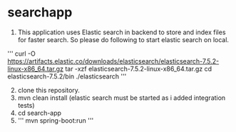 # searchapp
1. This application uses Elastic search in backend to store and index files for faster search. So please do following to start elastic search on local.

'''
curl -O https://artifacts.elastic.co/downloads/elasticsearch/elasticsearch-7.5.2-linux-x86_64.tar.gz
tar -xzf elasticsearch-7.5.2-linux-x86_64.tar.gz
cd elasticsearch-7.5.2/bin
./elasticsearch '''

2. clone this repository. 
3. mvn clean install (elastic search  must be started as i added integration tests)
4. cd search-app
5. ''' mvn spring-boot:run '''
